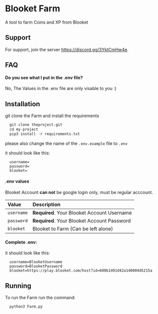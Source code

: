 
# Blooket Farm

A tool to farm Coins and XP from Blooket


## Support

For support, join the server https://discord.gg/3YktCmHw4e.


## FAQ

#### Do you see what I put in the .env file?

No, The Values in the .env file are only visable to you :)


## Installation

git clone the Farm and install the requirements

```python
  git clone theproject.git
  cd my-project
  pip3 install -r requirements.txt
```
please also change the name of the ```.env.example``` file
to ```.env```

it should look like this:
```
  username=
  password=
  blooket=
```

#### .env values
Blooket Account **can not** be google login only, must be regular acccount.

| Value | Description                |
| :-------- | :------------------------- |
| `username` | **Required**. Your Blooket Account Username |
| `password` | **Required**. Your Blooket Account Password |
| `blooket` | Blooket to Farm (Can be left alone) |


#### Complete .env:
it should look like this:
```
  username=BlooketUsername
  password=BlooketPassword
  blooket=https://play.blooket.com/host?id=600b1491d42a140004d5215a
```


    
## Running

To run the Farm run the command:

```python
  python3 Farm.py
```

